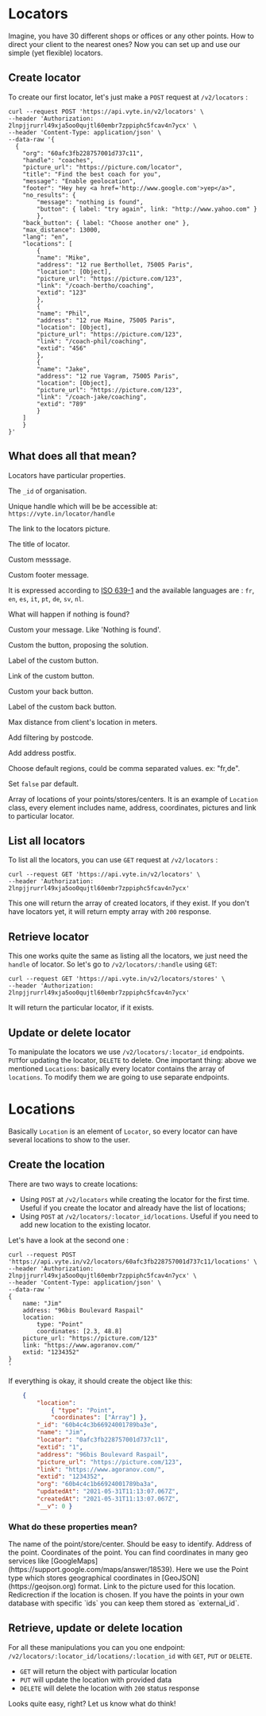 # Locators
Imagine, you have 30 different shops or offices or any other points. How to direct your client to the nearest ones? Now you can set up and use our simple (yet flexible) locators.

## Create locator
To create our first locator, let's just make a `POST` request at `/v2/locators` :

```shell screen-hidden
curl --request POST 'https://api.vyte.in/v2/locators' \
--header 'Authorization: 2lnpjjrurrl49xja5oo0qujtl60embr7zppiphc5fcav4n7ycx' \
--header 'Content-Type: application/json' \
--data-raw '{
  {
    "org": "60afc3fb228757001d737c11",
    "handle": "coaches",
    "picture_url": "https://picture.com/locator",
    "title": "Find the best coach for you",
    "message": "Enable geolocation",
    "footer": "Hey hey <a href='http://www.google.com'>yep</a>",
    "no_results": {
        "message": "nothing is found",
        "button": { label: "try again", link: "http://www.yahoo.com" }
        },
    "back_button": { label: "Choose another one" },
    "max_distance": 13000,
    "lang": "en",
    "locations": [
        {
        "name": "Mike",
        "address": "12 rue Berthollet, 75005 Paris",
        "location": [Object],
        "picture_url": "https://picture.com/123",
        "link": "/coach-bertho/coaching",
        "extid": "123"
        },
        {
        "name": "Phil",
        "address": "12 rue Maine, 75005 Paris",
        "location": [Object],
        "picture_url": "https://picture.com/123",
        "link": "/coach-phil/coaching",
        "extid": "456"
        },
        {
        "name": "Jake",
        "address": "12 rue Vagram, 75005 Paris",
        "location": [Object],
        "picture_url": "https://picture.com/123",
        "link": "/coach-jake/coaching",
        "extid": "789"
        }
    ]
    }
}'
```

## What does all that mean?
Locators have particular properties.

<attributes title="Properties">

<attribute name="org" type="ObjectId" :required=true>

The `_id` of organisation.

</attribute>
<attribute name="handle" type="string" :required=true>

Unique handle which will be be accessible at: `https://vyte.in/locator/handle`

</attribute>
<attribute name="picture_url" type="string">

The link to the locators picture.

</attribute>
<attribute name="title" type="string">

The title of locator.

</attribute>
<attribute name="message" type="string">

Custom messsage.

</attribute>
<attribute name="footer" type="string">

Custom footer message.

</attribute>
<attribute name="lang" type="string">

It is expressed according to [ISO 639-1](https://fr.wikipedia.org/wiki/Liste_des_codes_ISO_639-1) and the available languages are : `fr`, `en`, `es`, `it`, `pt`, `de`, `sv`, `nl`.

</attribute>
<attribute name="no_results" type="object">

What will happen if nothing is found?

</attribute>
<attributes :isChild=true>
<attribute name="message" type="string" :isChild=true :parentNames="['no_results']">

Custom your message. Like 'Nothing is found'.

</attribute>
<attribute name="button" type="object" :isChild=true :parentNames="['no_results']">

Custom the button, proposing the solution.

</attribute>
<attributes :isChild=true>
<attribute name="label" type="string" :isChild=true :parentNames="['no_results', 'button']">

Label of the custom button.

</attribute>
<attribute name="link" type="string" :isChild=true :parentNames="['no_results', 'button']">

Link of the custom button.

</attribute>
</attributes>
<attribute name="back_batton" type="object">

Custom your back button.

</attribute>
<attributes :isChild=true>
<attribute name="label" type="string" :isChild=true :parentNames="['back_button']">

Label of the custom back button.

</attribute>
</attributes>

<attribute name="max_distance" type="number">

Max distance from client's location in meters.

</attribute>
<attribute name="postcode_filter" type="string">

Add filtering by postcode.

</attribute>
<attribute name="address_postfix" type="string">

Add address postfix.

</attribute>
<attribute name="address_region_bias" type="string">

Choose default regions, could be comma separated values. ex: "fr,de".

</attribute>
<attribute name="geolocation" type="boolean">

Set `false` par default.

</attribute>

<attribute name="locations" type="array">

Array of locations of your points/stores/centers. It is an example of `Location` class,  every element includes name, address, coordinates, pictures and link to particular locator.

</attribute>

</attributes>


## List all locators
To list all the locators, you can use `GET` request at `/v2/locators` :
```shell screen-hidden
curl --request GET 'https://api.vyte.in/v2/locators' \
--header 'Authorization: 2lnpjjrurrl49xja5oo0qujtl60embr7zppiphc5fcav4n7ycx'
```
This one will return the array of created locators, if they exist. If you don't have locators yet, it will return empty array with `200` response.

## Retrieve locator
This one works quite the same as listing all the locators, we just need the `handle` of locator. So let's go to `/v2/locators/:handle` using `GET`:

```shell screen-hidden
curl --request GET 'https://api.vyte.in/v2/locators/stores' \
--header 'Authorization: 2lnpjjrurrl49xja5oo0qujtl60embr7zppiphc5fcav4n7ycx'
```
It will return the particular locator, if it exists.

## Update or delete locator
To manipulate the locators we use `/v2/locators/:locator_id` endpoints. `PUT`for updating the locator, `DELETE` to delete. One important thing: above we mentioned `Locations`: basically every locator contains the array of `locations`. To modify them we are going to use separate endpoints.

# Locations
Basically `Location` is an element of `Locator`, so every locator can have several locations to show to the user.

## Create the location
There are two ways to create locations:
* Using `POST` at `/v2/locators` while creating the locator for the first time. Useful if you create the locator and already have the list of locations;
* Using `POST` at `/v2/locators/:locator_id/locations`. Useful if you need to add new location to the existing locator.

Let's have a look at the second one :
```shell screen-hidden
curl --request POST 'https://api.vyte.in/v2/locators/60afc3fb228757001d737c11/locations' \
--header 'Authorization: 2lnpjjrurrl49xja5oo0qujtl60embr7zppiphc5fcav4n7ycx' \
--header 'Content-Type: application/json' \
--data-raw '
{
    name: "Jim"
    address: "96bis Boulevard Raspail"
    location:
        type: "Point"
        coordinates: [2.3, 48.8]
    picture_url: "https://picture.com/123"
    link: "https://www.agoranov.com/"
    extid: "1234352"
}
'
```

If everything is okay, it should create the object like this:
```json light-code
    {
        "location":
            { "type": "Point",
            "coordinates": ["Array"] },
        "_id": "60b4c4c3b66924001789ba3e",
        "name": "Jim",
        "locator": "0afc3fb228757001d737c11",
        "extid": "1",
        "address": "96bis Boulevard Raspail",
        "picture_url": "https://picture.com/123",
        "link": "https://www.agoranov.com/",
        "extid": "1234352",
        "org": "60b4c4c1b66924001789ba3a",
        "updatedAt": "2021-05-31T11:13:07.067Z",
        "createdAt": "2021-05-31T11:13:07.067Z",
        "__v": 0 }

```
### What do these properties mean?
<attributes title="Properties">

<attribute name="name" type="string">
The name of the point/store/center. Should be easy to identify.
</attribute>

<attribute name="address" type="string">
Address of the point.
</attribute>

<attribute name="location" type="Point">
Coordinates of the point. You can find coordinates in many geo services like [GoogleMaps](https://support.google.com/maps/answer/18539). Here we use the Point type which stores geographical coordinates in [GeoJSON](https://geojson.org) format.
</attribute>

<attribute name="picture_url" type="string">
Link to the picture used for this location.
</attribute>

<attribute name="link" type="string">
Redicrection if the location is chosen.
</attribute>

<attribute name="extid" type="string">
If you have the points in your own database with specific `ids` you can keep them stored as `external_id`.
</attribute>
</attributes>

## Retrieve, update or delete location
For all these manipulations you can you one endpoint: `/v2/locators/:locator_id/locations/:location_id` with `GET`, `PUT` or `DELETE`.
* `GET` will return the object with particular location
* `PUT` will update the location with provided data
* `DELETE` will delete the location with `200` status response

Looks quite easy, right? Let us know what do think!















